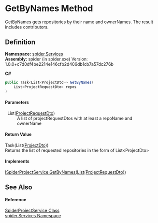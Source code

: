 # GetByNames Method


GetByNames gets repositories by their name and ownerNames. The result includes contributors.



## Definition
**Namespace:** <a href="c6df77e0-28de-d4ed-9b46-1241a40828db">spider.Services</a>  
**Assembly:** spider (in spider.exe) Version: 1.0.0+c7d0df4be2214e146cfb2d406db1cb7a57dc276b

**C#**
``` C#
public Task<List<ProjectDto>> GetByNames(
	List<ProjectRequestDto> repos
)
```



#### Parameters
<dl><dt>  List(<a href="12393ff2-f4e8-f895-f359-5363e9206efc">ProjectRequestDto</a>)</dt><dd>A list of projectRequestDtos with at least a repoName and ownerName</dd></dl>

#### Return Value
Task(List(<a href="7153ffa9-75d9-d756-b8b0-dace1841bf5b">ProjectDto</a>))  
Returns the list of requested repositories in the form of List&lt;ProjectDto&gt;

#### Implements
<a href="2e622781-fb29-c551-602d-72fd4dab8f8c">ISpiderProjectService.GetByNames(List(ProjectRequestDto))</a>  


## See Also


#### Reference
<a href="002041a8-208c-6226-6dbb-8cf036f78722">SpiderProjectService Class</a>  
<a href="c6df77e0-28de-d4ed-9b46-1241a40828db">spider.Services Namespace</a>  
